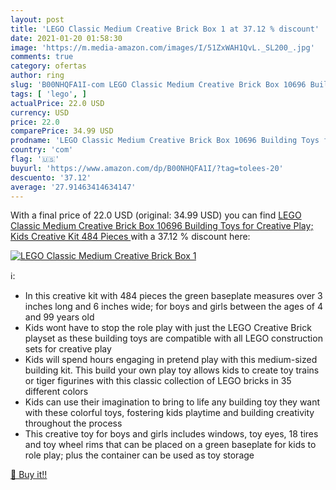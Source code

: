 ```yaml
---
layout: post
title: 'LEGO Classic Medium Creative Brick Box 1 at 37.12 % discount'
date: 2021-01-20 01:58:30
image: 'https://m.media-amazon.com/images/I/51ZxWAH1QvL._SL200_.jpg'
comments: true
category: ofertas
author: ring
slug: 'B00NHQFA1I-com LEGO Classic Medium Creative Brick Box 10696 Building...'
tags: [ 'lego', ]
actualPrice: 22.0 USD
currency: USD
price: 22.0
comparePrice: 34.99 USD
prodname: 'LEGO Classic Medium Creative Brick Box 10696 Building Toys for Creative Play; Kids Creative Kit  484 Pieces '
country: 'com'
flag: '🇺🇸'
buyurl: 'https://www.amazon.com/dp/B00NHQFA1I/?tag=tolees-20'
descuento: '37.12'
average: '27.91463414634147'
---
```


With a final price of 22.0 USD (original: 34.99 USD) you can find [LEGO Classic Medium Creative Brick Box 10696 Building Toys for Creative Play; Kids Creative Kit  484 Pieces ](https://www.amazon.com/dp/B00NHQFA1I/?tag=tolees-20) with a  37.12 % discount here:

[![LEGO Classic Medium Creative Brick Box 1](https://m.media-amazon.com/images/I/51ZxWAH1QvL._SL200_.jpg)](https://www.amazon.com/dp/B00NHQFA1I/?tag=tolees-20)

ℹ️:

- In this creative kit with 484 pieces the green baseplate measures over 3 inches long and 6 inches wide; for boys and girls between the ages of 4 and 99 years old
- Kids wont have to stop the role play with just the LEGO Creative Brick playset as these building toys are compatible with all LEGO construction sets for creative play
- Kids will spend hours engaging in pretend play with this medium-sized building kit. This build your own play toy allows kids to create toy trains or tiger figurines with this classic collection of LEGO bricks in 35 different colors
- Kids can use their imagination to bring to life any building toy they want with these colorful toys, fostering kids playtime and building creativity throughout the process
- This creative toy for boys and girls includes windows, toy eyes, 18 tires and toy wheel rims that can be placed on a green baseplate for kids to role play; plus the container can be used as toy storage

[🛒 Buy it!!](https://www.amazon.com/dp/B00NHQFA1I/?tag=tolees-20)
